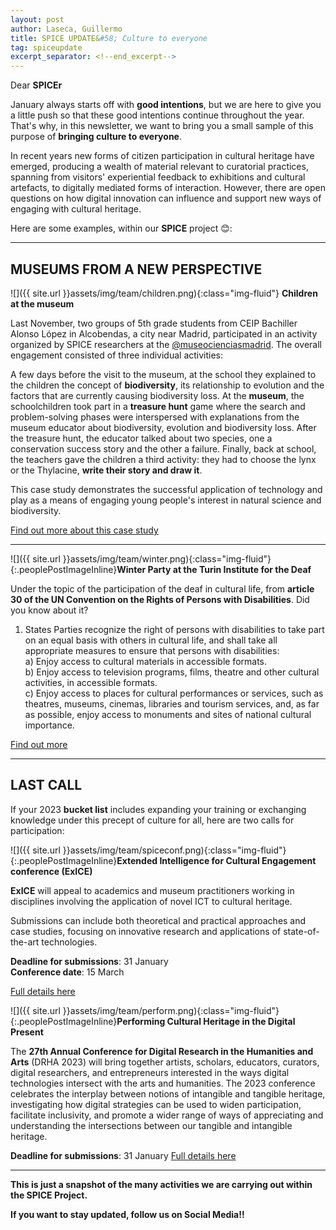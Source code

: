 ```yaml
---
layout: post
author: Laseca, Guillermo
title: SPICE UPDATE&#58; Culture to everyone
tag: spiceupdate
excerpt_separator: <!--end_excerpt-->
---
```


Dear **SPICEr**

January always starts off with **good intentions**, but we are here to give you a little push so that these good intentions continue throughout the year. That's why, in this newsletter, we want to bring you a small sample of this purpose of **bringing culture to everyone**.

<!--end_excerpt-->

In recent years new forms of citizen participation in cultural heritage have emerged, producing a wealth of material relevant to curatorial practices, spanning from visitors' experiential feedback to exhibitions and cultural artefacts, to digitally mediated forms of interaction. However, there are open questions on how digital innovation can influence and support new ways of engaging with cultural heritage.

Here are some examples, within our **SPICE** project 😊:


***

## MUSEUMS FROM A NEW PERSPECTIVE

![]({{ site.url }}assets/img/team/children.png){:class="img-fluid"}
**Children at the museum**

Last November, two groups of 5th grade students from CEIP Bachiller Alonso López in Alcobendas, a city near Madrid, participated in an activity organized by SPICE researchers at the [@museocienciasmadrid](https://www.instagram.com/museocienciasmadrid/). The overall engagement consisted of three individual activities:

A few days before the visit to the museum, at the school they explained to the children the concept of **biodiversity**, its relationship to evolution and the factors that are currently causing biodiversity loss.
At the **museum**, the schoolchildren took part in a **treasure hunt** game where the search and problem-solving phases were interspersed with explanations from the museum educator about biodiversity, evolution and biodiversity loss. After the treasure hunt, the educator talked about two species, one a conservation success story and the other a failure.
Finally, back at school, the teachers gave the children a third activity: they had to choose the lynx or the Thylacine, **write their story and draw it**.

This case study demonstrates the successful application of technology and play as a means of engaging young people's interest in natural science and biodiversity.

[Find out more about this case study](http://spice-h2020.eu/spain)

***

![]({{ site.url }}assets/img/team/winter.png){:class="img-fluid"}{:.peoplePostImageInline}**Winter Party at the Turin Institute for the Deaf**

Under the topic of the participation of the deaf in cultural life, from **article 30 of the UN Convention on the Rights of Persons with Disabilities**. Did you know about it?

1. States Parties recognize the right of persons with disabilities to take part on an equal basis with others in cultural life, and shall take all appropriate measures to ensure that persons with disabilities: <br>
a) Enjoy access to cultural materials in accessible formats. <br>
b) Enjoy access to television programs, films, theatre and other cultural activities, in accessible formats. <br>
c) Enjoy access to places for cultural performances or services, such as theatres, museums, cinemas, libraries and tourism services, and, as far as possible, enjoy access to monuments and sites of national cultural importance. <br>

[Find out more](https://spice-h2020.eu/italy/)

***

## LAST CALL

If your 2023 **bucket list** includes expanding your training or exchanging knowledge under this precept of culture for all, here are two calls for participation:

![]({{ site.url }}assets/img/team/spiceconf.png){:class="img-fluid"}{:.peoplePostImageInline}**Extended Intelligence for Cultural Engagement conference (ExICE)**

**ExICE** will appeal to academics and museum practitioners working in disciplines involving the application of novel ICT to cultural heritage.

Submissions can include both theoretical and practical approaches and case studies, focusing on innovative research and applications of state-of-the-art technologies. 

**Deadline for submissions**: 31 January <br>
**Conference date**: 15 March <br>

[Full details here](https://spice-h2020.eu/conference/)

![]({{ site.url }}assets/img/team/perform.png){:class="img-fluid"}{:.peoplePostImageInline}**Performing Cultural Heritage in the Digital Present**

The **27th Annual Conference for Digital Research in the Humanities and Arts** (DRHA 2023) will bring together artists, scholars, educators, curators, digital researchers, and entrepreneurs interested in the ways digital technologies intersect with the arts and humanities. The 2023 conference celebrates the interplay between notions of intangible and tangible heritage, investigating how digital strategies can be used to widen participation, facilitate inclusivity, and promote a wider range of ways of appreciating and understanding the intersections between our tangible and intangible heritage.


**Deadline for submissions**: 31 January
[Full details here](https://www.drha.uk/2023/)

***

**This is just a snapshot of the many activities we are carrying out within the SPICE Project.**
 
**If you want to stay updated, follow us on Social Media!!**
